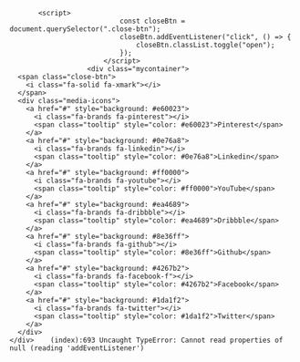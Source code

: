            <script>
                               const closeBtn = document.querySelector(".close-btn");
                               closeBtn.addEventListener("click", () => {
                                   closeBtn.classList.toggle("open");
                               });
                           </script>
                       <div class="mycontainer">
      <span class="close-btn">
        <i class="fa-solid fa-xmark"></i>
      </span>
      <div class="media-icons">
        <a href="#" style="background: #e60023">
          <i class="fa-brands fa-pinterest"></i>
          <span class="tooltip" style="color: #e60023">Pinterest</span>
        </a>
        <a href="#" style="background: #0e76a8">
          <i class="fa-brands fa-linkedin"></i>
          <span class="tooltip" style="color: #0e76a8">Linkedin</span>
        </a>
        <a href="#" style="background: #ff0000">
          <i class="fa-brands fa-youtube"></i>
          <span class="tooltip" style="color: #ff0000">YouTube</span>
        </a>
        <a href="#" style="background: #ea4689">
          <i class="fa-brands fa-dribbble"></i>
          <span class="tooltip" style="color: #ea4689">Dribbble</span>
        </a>
        <a href="#" style="background: #8e36ff">
          <i class="fa-brands fa-github"></i>
          <span class="tooltip" style="color: #8e36ff">Github</span>
        </a>
        <a href="#" style="background: #4267b2">
          <i class="fa-brands fa-facebook-f"></i>
          <span class="tooltip" style="color: #4267b2">Facebook</span>
        </a>
        <a href="#" style="background: #1da1f2">
          <i class="fa-brands fa-twitter"></i>
          <span class="tooltip" style="color: #1da1f2">Twitter</span>
        </a>
      </div>
    </div>    (index):693 Uncaught TypeError: Cannot read properties of null (reading 'addEventListener')
